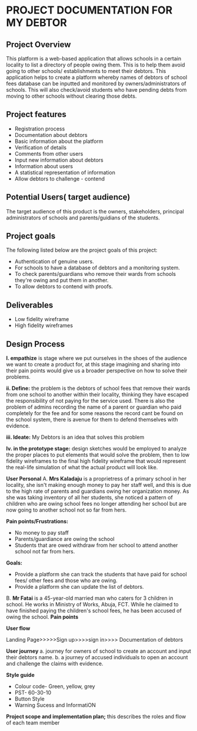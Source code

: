 # PROJECT DOCUMENTATION FOR MY DEBTOR

## Project Overview

This platform is a web-based application that allows schools in a certain locality to list a directory of people owing them. This is to help them avoid going to other schools/ establishments to meet their debtors.
This application helps to create a platform whereby names of debtors of school fees database can be inputted and monitored by owners/administrators of schools. This will also check/avoid students who have pending debts from moving to other schools without clearing those debts.

## Project features

- Registration process
- Documentation about debtors
- Basic information about the platform
- Verification of details
- Comments from other users
- Input new information about debtors
- Information about users
- A statistical representation of information
- Allow debtors to challenge - contend

## Potential Users( target audience)

The target audience of this product is the owners, stakeholders, principal administrators of schools and parents/guidians of the students.

## Project goals

The following listed below are the project goals of this project:

- Authentication of genuine users.
- For schools to have a database of debtors and a monitoring system.
- To check parents/guardians who remove their wards from schools they're owing and put them in another.
- To allow debtors to contend with proofs.
## Deliverables

- Low fidelity wireframe
- High fidelity wireframes

## Design Process

**I. empathize** is stage where we put ourselves in the shoes of the audience we want to create a product for, at this stage imagining and sharing into their pain points would give us a broader perspective on how to solve their problems.

**ii. Define:** the problem is the debtors of school fees that remove their wards from one school to another within their locality, thinking they have escaped the responsibility of not paying for the service used. There is also the problem of admins recording the name of a parent or guardian who paid completely for the fee and for some reasons the record cant be found on the school system, there is avenue for them to defend themselves with evidence.

**iii. Ideate:** My Debtors is an idea that solves this problem

**Iv. in the prototype stage:** design sketches would be employed to analyze the proper places to put elements that would solve the problem, then to low fidelity wireframes to the final high fidelity wireframe that would represent the real-life simulation of what the actual product will look like.

**User Personal**
A. **Mrs Kaladaju** is a proprietress of a primary school in her locality, she isn't making enough money to pay her staff well, and this is due to the high rate of parents and guardians owing her organization money. As she was taking inventory of all her students, she noticed a pattern of children who are owing school fees no longer attending her school but are now going to another school not so far from hers.

**Pain points/Frustrations:**

- No money to pay staff
- Parents/guardiance are owing the school
- Students that are owed withdraw from her school to attend another school not far from hers.

**Goals:**

- Provide a platform she can track the students that have paid for school fees/ other fees and those who are owing.
- Provide a platform she can update the list of debtors.

B. **Mr Fatai** is a 45-year-old married man who caters for 3 children in school. He works in Ministry of Works, Abuja, FCT. While he claimed to have finished paying the children's school fees, he has been accused of owing the school.
**Pain points**

**User flow**

Landing Page>>>>>Sign up>>>>sign in>>>> Documentation of debtors

**User journey**
a. journey for owners of school to create an account and input their debtors name.
b. a journey of accused individuals to open an account and challenge the claims with evidence.

**Style guide**

- Colour code- Green, yellow, grey
- PST- 60-30-10
- Button Style
- Warning Sucess and InformatiON

**Project scope and implementation plan;** this describes the roles and flow of each team member

